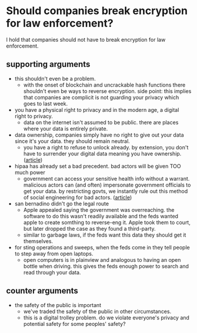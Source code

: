 # Should companies break encryption for law enforcement?

I hold that companies should not have to break encryption for law enforcement.

## supporting arguments

- this shouldn't even be a problem.
  - with the onset of blockchain and uncrackable hash functions there shouldn't even be ways to
  reverse encryption. side point: this implies that companies are complicit is not guarding your
  privacy which goes to last week.
- you have a physical right to privacy and in the modern age, a digital right to privacy.
  - data on the internet isn't assumed to be public. there are places where your data is entirely
  private.
- data ownership, companies simply have no right to give out your data since it's your data.
they should remain neutral.
  - you have a right to refuse to unlock already. by extension, you don't have to surrender your
  digital data meaning you have ownership.
  ([article](https://www.newyorkcriminallawyer.com/can-the-police-force-you-to-unlock-your-phone-in-nyc/#:~:text=You%20Have%20The%20Right%20To%20Refuse%20An%20Unlock,-A%20federal%20judge&text=The%20judge%20noted%20that%20if,face%2C%20or%20other%20biometric%20features.))
- hipaa has already set a bad precedent. bad actors will be given TOO much power
  - government can access your sensitive health info without a warrant. malicious actors can
  (and often) impersonate government officials to get your data. by restricting govts, we instantly
  rule out this method of social engineering for bad actors.
  ([article](https://www.aclu.org/documents/faq-government-access-medical-records))
- san bernadino didn't go the legal route
  - Apple appealed saying the government was overreaching. the software to do this wasn't readily
  available and the feds wanted apple to create somthing to reverse-eng it. Apple took them to court,
  but later dropped the case as they found a third-party.
  - similar to garbage laws, if the feds want this data they should get it themselves.
- for sting operations and sweeps, when the feds come in they tell people to step away from open laptops.
  - open computers is in plainview and analogous to having an open bottle when driving. this gives
  the feds enough power to search and read through your data.
  
## counter arguments

- the safety of the public is important
  - we've traded the safety of the public in other circumstances.
  - this is a digital trolley problem. do we violate everyone's privacy and potential safety
  for some peoples' safety?